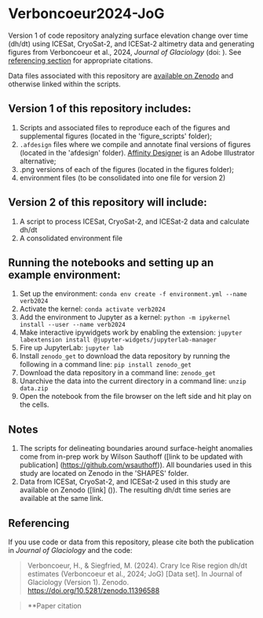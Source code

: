 # Verboncoeur2024-JoG
Version 1 of code repository analyzing surface elevation change over time (dh/dt) using ICESat, CryoSat-2, and ICESat-2 altimetry data and generating figures from Verboncoeur et al., 2024, _Journal of Glaciology_ (doi: []()). See [referencing section](#referencing) for appropriate citations.

Data files associated with this repository are [available on Zenodo](https://zenodo.org/doi/10.5281/zenodo.11396587) and otherwise linked within the scripts.

## Version 1 of this repository includes:
1. Scripts and associated files to reproduce each of the figures and supplemental figures (located in the 'figure_scripts' folder);
2. `.afdesign` files where we compile and annotate final versions of figures (located in the 'afdesign' folder). [Affinity Designer](https://affinity.serif.com/en-us/designer/) is an Adobe Illustrator alternative;
3. .png versions of each of the figures (located in the figures folder);
4. environment files (to be consolidated into one file for version 2)

## Version 2 of this repository will include:
1. A script to process ICESat, CryoSat-2, and ICESat-2 data and calculate dh/dt
2. A consolidated environment file

## Running the notebooks and setting up an example environment: 

1. Set up the environment: `conda env create -f environment.yml --name verb2024`
2. Activate the kernel: `conda activate verb2024`
3. Add the environment to Jupyter as a kernel: `python -m ipykernel install --user --name verb2024`
4. Make interactive ipywidgets work by enabling the extension: `jupyter labextension install @jupyter-widgets/jupyterlab-manager`
5. Fire up JupyterLab: `jupyter lab`
6. Install `zenodo_get` to download the data repository by running the following in a command line: `pip install zenodo_get`
7. Download the data repository in a command line: `zenodo_get ` 
8. Unarchive the data into the current directory in a command line: `unzip data.zip`
9. Open the notebook from the file browser on the left side and hit play on the cells.

## Notes

1. The scripts for delineating boundaries around surface-height anomalies come from in-prep work by Wilson Sauthoff ([link to be updated with publication] (https://github.com/wsauthoff)). All boundaries used in this study are located on Zenodo in the 'SHAPES' folder. 
2. Data from ICESat, CryoSat-2, and ICESat-2 used in this study are available on Zenodo ([link] ()). The resulting dh/dt time series are available at the same link.

## Referencing

If you use code or data from this repository, please cite both the publication in _Journal of Glaciology_ and the code:

>Verboncoeur, H., & Siegfried, M. (2024). Crary Ice Rise region dh/dt estimates (Verboncoeur et al., 2024; JoG) [Data set]. In Journal of Glaciology (Version 1). Zenodo. https://doi.org/10.5281/zenodo.11396588

>**Paper citation
